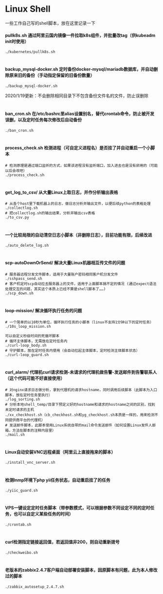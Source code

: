 # Linux Shell
一些工作自己写的shell脚本，放在这里记录一下

#### pullk8s.sh 通过阿里云国内镜像一件拉取k8s组件，并批量改tag（供kubeadm init时使用）
```console
./kubernetes/pullk8s.sh
```
#


#### backup_mysql-docker.sh 定时备份docker-mysql/mariadb数据库，并自动删除原来旧的备份（手动指定保留的旧备份数量）
```console
./backup_mysql-docker.sh
```
2020/1/19更新：不会删除相同目录下不包含备份文件名的文件，防止误删除
#

#### ban_cron.sh 在/etc/bashrc里alias设置别名，替代crontab命令，防止被开发误删，以及定时任务每次修改后自动备份
```console
./ban_cron.sh
```
#

#### process_check.sh 检测进程（可自定义进程名）是否挂了并自动重启一个小脚本
```console
# 检测原理是通过端口监听的方式，如果该进程没有监听端口，加入进去也是没有卵用的（可能以后会改吧）
./process_check.sh
```
#

#### get_log_to_csv/ 从大量Linux上取日志，并作分析输出表格
```console
# 从各个host里下载机器上的日志，做日志分析并输出文件，以便后续python的表格处理
./collectlog.sh
# 把collectlog.sh的输出结果，分析并输出csv表格
./to_csv.py
```
#

#### 一个比较局限的自动清空日志小脚本（非删除日志），目前功能有限，后续改进
```console
./auto_delete_log.sh
```
#

#### scp-autoDownOrSend/ 解决大量Linux机器相互传文件的问题
```console
# 服务器远程分发文件脚本，适用于大量账户密码相同客户机分发文件
./sshpass_send.sh
# 客户机定时scp自动拉去服务器上的文件，适用于上面脚本搞不定的情况 (通过expect语法处理交互的问题，其实这个本质上已经不算是shell脚本了……)
./scp_down.sh
```
#

#### loop-mission/ 解决循环执行任务的问题
```console
# 一个简单的以10秒为单位，循环执行任务的小脚本（linux不支持1分钟以下的定时任务）
./10s_loop_mission.sh

可以自定义秒级时间的死循环脚本
# 循环主体脚本，无需放在定时任务内
./curl-loop_body.sh
# 守护脚本，放在定时任务内使用（会自动拉起主体脚本，定时检测主体脚本状态）
./curl-loop_guard.sh
```
#

#### curl_alarm/ 代理机curl请求检测-未请求的代理机做告警-发送邮件到告警联系人（这个代码可能不好直接使用）
```console
# 对nginx请求日志做分析，拿到代理机的请求hostname，同时调用后续脚本（此脚本为入口脚本，放在定时任务里执行）
./log_sorting.sh
# 分析本地shell_temp/目录下预定义好的hostname和请求的hostname之间的区别，找到未定时请求的主机
./xx_checkhost.sh（cb_checkhost.sh和yg_checkhost.sh本质是一样的，用来检测不同提供商平台的代理机）
# 发送邮件脚本，此脚本使用Linux系统自带的mail命令发送邮件（如何设置Linux发件人邮箱，方法在脚本的注释内容里）
./mail.sh
```
#

#### Linux自动安装VNC远程桌面（阿里云上直接拖来的脚本）
```console
./install_vnc_server.sh
```
#

#### 检测lnmp环境下php yii任务状态，自动重启挂了的任务
```console
./yiic_guard.sh
```
#

#### VPS一键设定定时任务脚本（带参数模式，可以根据参数不同设定不同的定时任务，也可以自定义某些任务的时间）
```console
./crontab.sh
```
#

#### curl检测指定链接返回值，若返回值非200，则自动重新拨号

```console
./checkweibo.sh
```
#

#### 老版本的zabbix2.4.7客户端自动部署安装脚本，因原脚本有问题，此为本人修改过的脚本
```console
./zabbix_autosetup_2.4.7.sh
```
